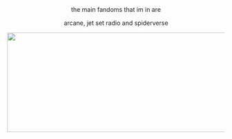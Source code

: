 ## 
<p align="center">
  the main fandoms that im in are

<p align="center">
  arcane, jet set radio and spiderverse

<p align="center">
  <img width="7000" height="230" src="https://cdn.discordapp.com/attachments/1271814445751996419/1322974422038089849/divider.png?ex=6772d371&is=677181f1&hm=8e73fae4f751b7ad5dfb2f07ab97fba5cd20854dbbd24980c5a6ea80b68d8691&">
</p>
